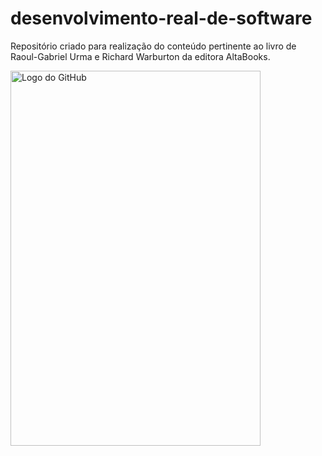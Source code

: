 # desenvolvimento-real-de-software
Repositório criado para realização do conteúdo pertinente ao livro de Raoul-Gabriel Urma e Richard Warburton da editora AltaBooks.

<img src="https://altabooks.com.br/wp-content/uploads/2021/10/FRENTE-REDUZIDA_RealWorld.jpg" alt="Logo do GitHub" width="400" height="600">
